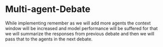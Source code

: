 # Multi-agent-Debate
While implementing remember as we will add more agents the context window will be increased and model performance will be suffered for that we will summarize the responses from previous debate and then we will pass that to the agents in the next debate.